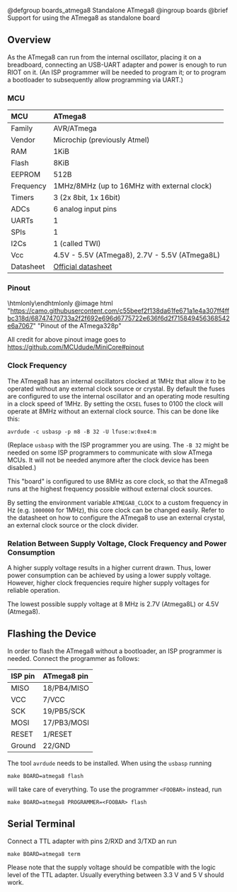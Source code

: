 @defgroup    boards_atmega8 Standalone ATmega8
@ingroup     boards
@brief       Support for using the ATmega8 as standalone board

## Overview

As the ATmega8 can run from the internal oscillator, placing it on a breadboard,
connecting an USB-UART adapter and power is enough to run RIOT on it. (An ISP
programmer will be needed to program it; or to program a bootloader to
subsequently allow programming via UART.)

### MCU
| MCU           | ATmega8                                       |
|:------------- |:--------------------------------------------- |
| Family        | AVR/ATmega                                    |
| Vendor        | Microchip (previously Atmel)                  |
| RAM           | 1KiB                                          |
| Flash         | 8KiB                                          |
| EEPROM        | 512B                                          |
| Frequency     | 1MHz/8MHz (up to 16MHz with external clock)   |
| Timers        | 3 (2x 8bit, 1x 16bit)                         |
| ADCs          | 6 analog input pins                           |
| UARTs         | 1                                             |
| SPIs          | 1                                             |
| I2Cs          | 1 (called TWI)                                |
| Vcc           | 4.5V - 5.5V (ATmega8), 2.7V - 5.5V (ATmega8L) |
| Datasheet     | [Official datasheet](https://ww1.microchip.com/downloads/en/DeviceDoc/Atmel-2486-8-bit-AVR-microcontroller-ATmega8_L_datasheet.pdf) |

### Pinout

\htmlonly<style>div.image img[src="https://camo.githubusercontent.com/c55beef2f138da61fe671a1e4a307ff4ffbc318d/68747470733a2f2f692e696d6775722e636f6d2f715849456368542e6a7067"]{width:100%;}</style>\endhtmlonly
@image html "https://camo.githubusercontent.com/c55beef2f138da61fe671a1e4a307ff4ffbc318d/68747470733a2f2f692e696d6775722e636f6d2f715849456368542e6a7067" "Pinout of the ATmega328p"<br>

All credit for above pinout image goes to https://github.com/MCUdude/MiniCore#pinout

### Clock Frequency

The ATmega8 has an internal oscillators clocked at 1MHz that allow it to be
operated without any external clock source or crystal. By default the fuses are
configured to use the internal oscillator and an operating mode resulting in a
clock speed of 1MHz. By setting the `CKSEL` fuses to 0100 the clock will operate
at 8MHz without an external clock source. This can be done like this:

    avrdude -c usbasp -p m8 -B 32 -U lfuse:w:0xe4:m

(Replace `usbasp` with the ISP programmer you are using. The `-B 32` might
be needed on some ISP programmers to communicate with slow ATmega MCUs. It will
not be needed anymore after the clock device has been disabled.)

This "board" is configured to use 8MHz as core clock, so that the ATmega8
runs at the highest frequency possible without external clock sources.

By setting the environment variable `ATMEGA8_CLOCK` to a custom frequency in
Hz (e.g. `1000000` for 1MHz), this core clock can be changed easily. Refer to
the datasheet on how to configure the ATmega8 to use an external crystal, an
external clock source or the clock divider.

### Relation Between Supply Voltage, Clock Frequency and Power Consumption

A higher supply voltage results in a higher current drawn. Thus, lower power
consumption can be achieved by using a lower supply voltage. However, higher
clock frequencies require higher supply voltages for reliable operation.

The lowest possible supply voltage at 8 MHz is 2.7V (Atmega8L) or
4.5V (Atmega8).

## Flashing the Device

In order to flash the ATmega8 without a bootloader, an ISP programmer is
needed. Connect the programmer as follows:

| ISP pin  | ATmega8 pin    |
|:-------- |:-------------- |
| MISO     | 18/PB4/MISO    |
| VCC      | 7/VCC          |
| SCK      | 19/PB5/SCK     |
| MOSI     | 17/PB3/MOSI    |
| RESET    | 1/RESET        |
| Ground   | 22/GND         |

The tool `avrdude` needs to be installed. When using the `usbasp` running

    make BOARD=atmega8 flash

will take care of everything. To use the programmer `<FOOBAR>` instead, run

    make BOARD=atmega8 PROGRAMMER=<FOOBAR> flash

## Serial Terminal

Connect a TTL adapter with pins 2/RXD and 3/TXD an run

    make BOARD=atmega8 term

Please note that the supply voltage should be compatible with the logic level of
the TTL adapter. Usually everything between 3.3 V and 5 V should work.

